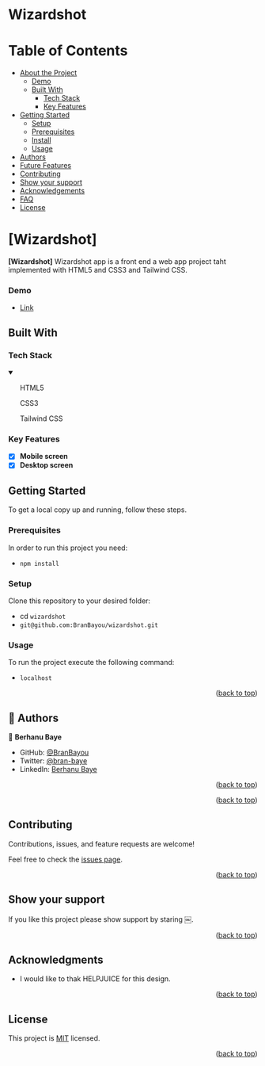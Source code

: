 # Wizardshot

<a name="readme-top"></a>

# Table of Contents

- [About the Project](#about-project)
  - [Demo](#demo)
  - [Built With](#built-with)
    - [Tech Stack](#tech-stack)
    - [Key Features](#key-features)
- [Getting Started](#getting-started)
  - [Setup](#setup)
  - [Prerequisites](#prerequisites)
  - [Install](#install)
  - [Usage](#usage)
- [Authors](#authors)
- [Future Features](#future-features)
- [Contributing](#contributing)
- [Show your support](#support)
- [Acknowledgements](#acknowledgements)
- [FAQ](#faq)
- [License](#license)

<!-- PROJECT DESCRIPTION -->

# [Wizardshot] <a name="about-project"></a>

**[Wizardshot]** Wizardshot app is a front end a web app project taht implemented with HTML5 and CSS3 and Tailwind CSS.

### Demo
- [Link](https://branbayou.github.io/wizardshot/)

## Built With <a name="built-with"></a>

### Tech Stack <a name="tech-stack"></a>

<details open>
  <summary></summary>
  <ul>
    HTML5
  </ul>
  <ul>
    CSS3
  </ul>
  <ul>
    Tailwind CSS
  </ul>
</details>

<!-- Features -->

### Key Features <a name="key-features"></a>

- [x] **Mobile screen**
- [X] **Desktop screen**

<!-- GETTING STARTED -->

## Getting Started <a name="getting-started"></a>

To get a local copy up and running, follow these steps.

### Prerequisites

In order to run this project you need:

 - `npm install`

### Setup

Clone this repository to your desired folder:

- cd `wizardshot`
- `git@github.com:BranBayou/wizardshot.git`

### Usage

To run the project execute the following command:

- `localhost`

<p align="right">(<a href="#readme-top">back to top</a>)</p>

<!-- AUTHORS -->

## 👥 Authors <a name="authors"></a>

👤 **Berhanu Baye**
- GitHub: [@BranBayou](https://github.com/BranBayou)
- Twitter: [@bran-baye](https://twitter.com/bran_baye)
- LinkedIn: [Berhanu Baye](https://www.linkedin.com/in/bran-baye)

<p align="right">(<a href="#readme-top">back to top</a>)</p>



<p align="right">(<a href="#readme-top">back to top</a>)</p>

<!-- CONTRIBUTING -->

## Contributing <a name="contributing"></a>

Contributions, issues, and feature requests are welcome!

Feel free to check the [issues page](https://github.com/BranBayou/wizardshot/issues).

<p align="right">(<a href="#readme-top">back to top</a>)</p>

<!-- SUPPORT -->

## Show your support <a name="support"></a>

If you like this project please show support by staring ￼.

<p align="right">(<a href="#readme-top">back to top</a>)</p>

<!-- ACKNOWLEDGEMENTS -->

## Acknowledgments <a name="acknowledgements"></a>


* I would like to thak HELPJUICE for this design.


<p align="right">(<a href="#readme-top">back to top</a>)</p>

<!-- LICENSE -->

## License <a name="license"></a>

This project is [MIT](./LICENSE) licensed.

<p align="right">(<a href="#readme-top">back to top</a>)</p>

